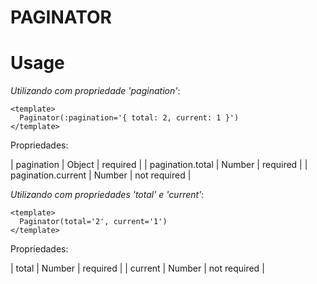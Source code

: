 PAGINATOR
=========

# Usage

*Utilizando com propriedade 'pagination'*:

```
<template>
  Paginator(:pagination='{ total: 2, current: 1 }')
</template>
```

Propriedades:

| pagination | Object | required |
| pagination.total | Number | required |
| pagination.current | Number | not required |


*Utilizando com propriedades 'total' e 'current'*:

```
<template>
  Paginator(total='2', current='1')
</template>
```

Propriedades:

| total | Number | required |
| current | Number | not required |
